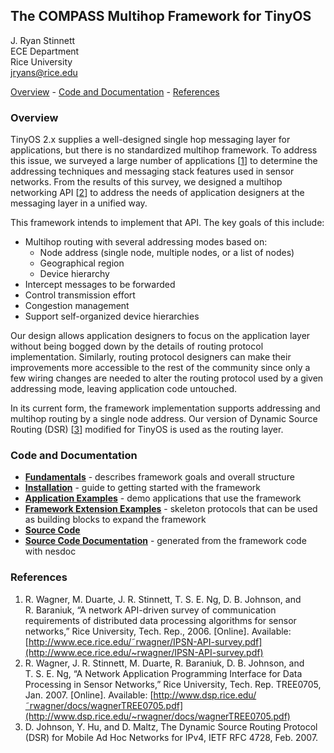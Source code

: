 <div class="maketitle">

## The COMPASS Multihop Framework for TinyOS

<div class="author">

<span class="cmr-12">J. Ryan Stinnett</span>  
<span class="cmr-9">ECE Department</span>  
<span class="cmr-9">Rice
University</span>  
<span class="obeylines-h">[<span class="cmtt-9">jryans@rice.edu</span>](mailto:jryans@rice.edu)</span>

</div>

  
  
[Overview](#x1-10001) - [Code and Documentation](#downloads) -
[References](#x1-110003.3)

</div>

### Overview

TinyOS 2.x supplies a well-designed single hop messaging layer for
applications, but there is no standardized multihop framework. To
address this issue, we surveyed a large number of applications
<span class="cite">\[[1](#Xsurvey)\]</span> to determine the addressing
techniques and messaging stack features used in sensor networks. From
the results of this survey, we designed a multihop networking API
<span class="cite">\[[2](#Xapi)\]</span> to address the needs of
application designers at the messaging layer in a unified way.

This framework intends to implement that API. The key goals of this
include:

  - Multihop routing with several addressing modes based on:
      - Node address (single node, multiple nodes, or a list of nodes)
      - Geographical region
      - Device hierarchy
  - Intercept messages to be forwarded
  - Control transmission effort
  - Congestion management
  - Support self-organized device hierarchies

Our design allows application designers to focus on the application
layer without being bogged down by the details of routing protocol
implementation. Similarly, routing protocol designers can make their
improvements more accessible to the rest of the community since only a
few wiring changes are needed to alter the routing protocol used by a
given addressing mode, leaving application code untouched.

In its current form, the framework implementation supports addressing
and multihop routing by a single node address. Our version of Dynamic
Source Routing (DSR) <span class="cite">\[[3](#Xdsr-rfc)\]</span>
modified for TinyOS is used as the routing layer.

### <span id="downloads"></span>Code and Documentation

  - [**Fundamentals**](https://convolv.es/compass-dsr-tinyos/framework.pdf) - describes framework goals and
    overall structure
  - [**Installation**](https://convolv.es/compass-dsr-tinyos/install.txt) - guide to getting started with the
    framework
  - [**Application Examples**](https://convolv.es/compass-dsr-tinyos/apps/) - demo applications that use the
    framework
  - [**Framework Extension Examples**](https://convolv.es/compass-dsr-tinyos/exts/) - skeleton protocols that
    can be used as building blocks to expand the framework
  - [**Source Code**](https://github.com/jryans/compass-dsr-tinyos)
  - [**Source Code Documentation**](https://convolv.es/compass-dsr-tinyos/nesdoc/) - generated from the
    framework code with nesdoc

### <span id="x1-110003.3"></span>References

<div class="thebibliography">

1. <span id="Xsurvey"></span>R. Wagner,
M. Duarte, J. R. Stinnett, T. S. E. Ng, D. B. Johnson, and R. Baraniuk,
“A network API-driven survey of communication requirements of
distributed data processing algorithms for sensor networks,” Rice
University, Tech. Rep., 2006. \[Online\]. Available:
<span class="obeylines-h">[http://www.ece.rice.edu/˜rwagner/IPSN-API-survey.pdf](http://www.ece.rice.edu/~rwagner/IPSN-API-survey.pdf)</span>
2. <span id="Xapi"></span>R. Wagner,
J. R. Stinnett, M. Duarte, R. Baraniuk, D. B. Johnson, and T. S. E. Ng,
“A Network Application Programming Interface for Data Processing in
Sensor Networks,” Rice University, Tech. Rep. TREE0705, Jan. 2007.
\[Online\]. Available:
<span class="obeylines-h">[http://www.dsp.rice.edu/˜rwagner/docs/wagnerTREE0705.pdf](http://www.dsp.rice.edu/~rwagner/docs/wagnerTREE0705.pdf)</span>
3. <span id="Xdsr-rfc"></span>D. Johnson,
Y. Hu, and D. Maltz, <span class="cmti-10">The Dynamic Source
Routing</span> <span class="cmti-10">Protocol (DSR) for Mobile Ad Hoc
Networks for IPv4</span>, IETF RFC 4728, Feb. 2007.

</div>
